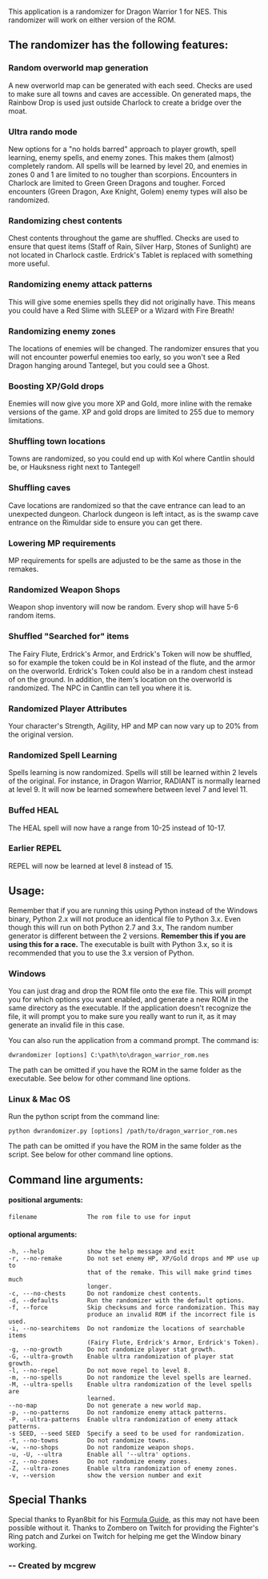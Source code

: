 This application is a randomizer for Dragon Warrior 1 for NES. This randomizer
will work on either version of the ROM.

## The randomizer has the following features:

### Random overworld map generation

A new overworld map can be generated with each seed. Checks are used to make
sure all towns and caves are accessible. On generated maps, the Rainbow Drop
is used just outside Charlock to create a bridge over the moat.

### Ultra rando mode

New options for a "no holds barred" approach to player growth, spell learning, 
enemy spells, and enemy zones. This makes them (almost) completely random.
All spells will be learned by level 20, and enemies in zones 0 and 1 are limited
to no tougher than scorpions. Encounters in Charlock are limited to Green
Green Dragons and tougher. Forced encounters (Green Dragon, Axe Knight,
Golem) enemy types will also be randomized.

### Randomizing chest contents

Chest contents throughout the game are shuffled. Checks are used to ensure that
quest items (Staff of Rain, Silver Harp, Stones of Sunlight) are not located in 
Charlock castle. Erdrick's Tablet is replaced with something more useful.

### Randomizing enemy attack patterns

This will give some enemies spells they did not originally have. This means you
could have a Red Slime with SLEEP or a Wizard with Fire Breath!

### Randomizing enemy zones

The locations of enemies will be changed. The randomizer ensures that you will
not encounter powerful enemies too early, so you won't see a Red Dragon hanging
around Tantegel, but you could see a Ghost.

### Boosting XP/Gold drops

Enemies will now give you more XP and Gold, more inline with the remake versions
of the game. XP and gold drops are limited to 255 due to memory limitations.

### Shuffling town locations

Towns are randomized, so you could end up with Kol where Cantlin should be, or
Hauksness right next to Tantegel!
 
### Shuffling caves

Cave locations are randomized so that the cave entrance can lead to an
unexpected dungeon. Charlock dungeon is left intact, as is the swamp cave
entrance on the Rimuldar side to ensure you can get there.

### Lowering MP requirements

MP requirements for spells are adjusted to be the same as those in the remakes.

### Randomized Weapon Shops

Weapon shop inventory will now be random. Every shop will have 5-6 random items.

### Shuffled "Searched for" items

The Fairy Flute, Erdrick's Armor, and Erdrick's Token will now be shuffled, so
for example the token could be in Kol instead of the flute, and the armor on the
overworld. Erdrick's Token could also be in a random chest instead of on the 
ground. In addition, the item's location on the overworld is randomized. The
NPC in Cantlin can tell you where it is.

### Randomized Player Attributes

Your character's Strength, Agility, HP and MP can now vary up to 20% from the 
original version.

### Randomized Spell Learning

Spells learning is now randomized. Spells will still be learned within 2 levels
of the original. For instance, in Dragon Warrior, RADIANT is normally learned at
level 9. It will now be learned somewhere between level 7 and level 11.

### Buffed HEAL

The HEAL spell will now have a range from 10-25 instead of 10-17.

### Earlier REPEL

REPEL will now be learned at level 8 instead of 15.

## Usage:

Remember that if you are running this using Python instead of the Windows
binary, Python 2.x will not produce an identical file to Python 3.x. Even though 
this will run on both Python 2.7 and 3.x, The random number generator is 
different between the 2 versions. **Remember this if you are using this for a 
race.** The executable is built with Python 3.x, so it is recommended that you 
to use the 3.x version of Python.

### Windows

You can just drag and drop the ROM file onto the exe file. This will prompt you
for which options you want enabled, and generate a new ROM in the same directory 
as the executable. If the application doesn't recognize the file, it will 
prompt you to make sure you really want to run it, as it may generate an invalid
file in this case.

You can also run the application from a command prompt. The command is:
  
    dwrandomizer [options] C:\path\to\dragon_warrior_rom.nes

The path can be omitted if you have the ROM in the same folder as the 
executable. See below for other command line options.

### Linux & Mac OS

Run the python script from the command line: 

    python dwrandomizer.py [options] /path/to/dragon_warrior_rom.nes

The path can be omitted if you have the ROM in the same folder as the 
script. See below for other command line options.

## Command line arguments:

#### positional arguments:
    filename              The rom file to use for input

#### optional arguments:
    -h, --help            show the help message and exit
    -r, --no-remake       Do not set enemy HP, XP/Gold drops and MP use up to
                          that of the remake. This will make grind times much
                          longer.
    -c, ---no-chests      Do not randomize chest contents.
    -d, --defaults        Run the randomizer with the default options.
    -f, --force           Skip checksums and force randomization. This may
                          produce an invalid ROM if the incorrect file is used.
    -i, --no-searchitems  Do not randomize the locations of searchable items
                          (Fairy Flute, Erdrick's Armor, Erdrick's Token).
    -g, --no-growth       Do not randomize player stat growth.
    -G, --ultra-growth    Enable ultra randomization of player stat growth.
    -l, --no-repel        Do not move repel to level 8.
    -m, --no-spells       Do not randomize the level spells are learned.
    -M, --ultra-spells    Enable ultra randomization of the level spells are
                          learned.
    --no-map              Do not generate a new world map.
    -p, --no-patterns     Do not randomize enemy attack patterns.
    -P, --ultra-patterns  Enable ultra randomization of enemy attack patterns.
    -s SEED, --seed SEED  Specify a seed to be used for randomization.
    -t, --no-towns        Do not randomize towns.
    -w, --no-shops        Do not randomize weapon shops.
    -u, -U, --ultra       Enable all '--ultra' options.
    -z, --no-zones        Do not randomize enemy zones.
    -Z, --ultra-zones     Enable ultra randomization of enemy zones.
    -v, --version         show the version number and exit

## Special Thanks

Special thanks to Ryan8bit for his 
[Formula Guide](http://www.gamefaqs.com/nes/563408-dragon-warrior/faqs/61640), 
as this may not have been possible without it.  Thanks to Zombero on Twitch 
for providing the Fighter's Ring patch and Zurkei on Twitch for helping me get 
the Window binary working.


###  -- Created by mcgrew

